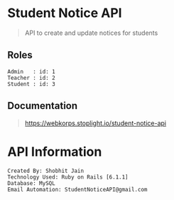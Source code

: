 # Student Notice API

> API to create and update notices for students

## Roles

```
Admin   : id: 1
Teacher : id: 2
Student : id: 3
```

## Documentation

> https://webkorps.stoplight.io/student-notice-api

# API Information

```
Created By: Shobhit Jain
Technology Used: Ruby on Rails [6.1.1]
Database: MySQL
Email Automation: StudentNoticeAPI@gmail.com
```
